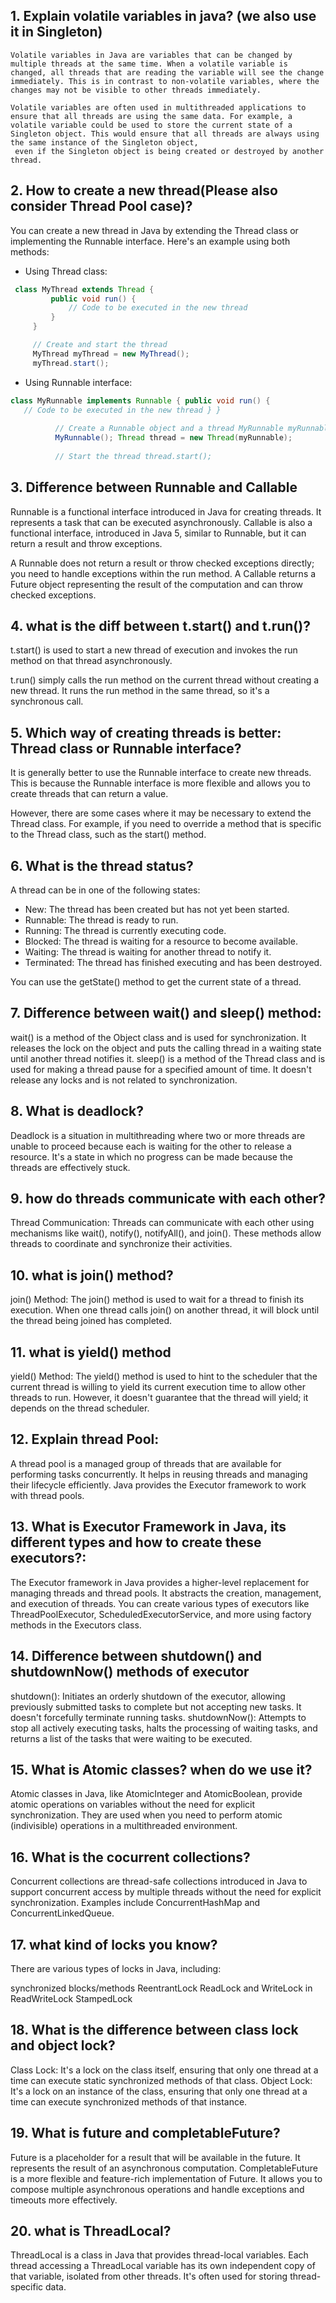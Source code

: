 ##  1. Explain volatile variables in java? (we also use it in Singleton)

    Volatile variables in Java are variables that can be changed by multiple threads at the same time. When a volatile variable is changed, all threads that are reading the variable will see the change immediately. This is in contrast to non-volatile variables, where the changes may not be visible to other threads immediately.
  
    Volatile variables are often used in multithreaded applications to ensure that all threads are using the same data. For example, a volatile variable could be used to store the current state of a Singleton object. This would ensure that all threads are always using the same instance of the Singleton object,
  	 even if the Singleton object is being created or destroyed by another thread.

## 2. How to create a new thread(Please also consider Thread Pool case)?

   You can create a new thread in Java by extending the Thread class or implementing the Runnable interface. Here's an example using both methods:
   
   * Using Thread class:

   ```Java
    class MyThread extends Thread {
			public void run() {
				// Code to be executed in the new thread
			}
		}

		// Create and start the thread
		MyThread myThread = new MyThread();
		myThread.start();
   ```

   * Using Runnable interface:

```Java
class MyRunnable implements Runnable { public void run() {
   // Code to be executed in the new thread } }
		  
		  // Create a Runnable object and a thread MyRunnable myRunnable = new
		  MyRunnable(); Thread thread = new Thread(myRunnable);
		  
		  // Start the thread thread.start();
```
## 3. Difference between Runnable and Callable

Runnable is a functional interface introduced in Java for creating threads. It represents a task that can be executed asynchronously.
Callable is also a functional interface, introduced in Java 5, similar to Runnable, but it can return a result and throw exceptions.

A Runnable does not return a result or throw checked exceptions directly; you need to handle exceptions within the run method.
A Callable returns a Future object representing the result of the computation and can throw checked exceptions.

## 4.	what is the diff between t.start() and t.run()?

t.start() is used to start a new thread of execution and invokes the run method on that thread asynchronously.

t.run() simply calls the run method on the current thread without creating a new thread. It runs the run method in the same thread, so it's a synchronous call.

## 5.	Which way of creating threads is better: Thread class or Runnable interface?

It is generally better to use the Runnable interface to create new threads. This is because the Runnable interface is more flexible and allows you to create threads that can return a value.

However, there are some cases where it may be necessary to extend the Thread class. For example, if you need to override a method that is specific to the Thread class, such as the start() method.

## 6.	What is the thread status?

A thread can be in one of the following states:

* New: The thread has been created but has not yet been started.
* Runnable: The thread is ready to run.
* Running: The thread is currently executing code.
* Blocked: The thread is waiting for a resource to become available.
* Waiting: The thread is waiting for another thread to notify it.
* Terminated: The thread has finished executing and has been destroyed.
  
You can use the getState() method to get the current state of a thread.

## 7.	Difference between wait() and sleep() method:

wait() is a method of the Object class and is used for synchronization. It releases the lock on the object and puts the calling thread in a waiting state until another thread notifies it.
sleep() is a method of the Thread class and is used for making a thread pause for a specified amount of time. It doesn't release any locks and is not related to synchronization.

## 8.	What is deadlock?

Deadlock is a situation in multithreading where two or more threads are unable to proceed because each is waiting for the other to release a resource. It's a state in which no progress can be made because the threads are effectively stuck.

## 9.	how do threads communicate with each other?
Thread Communication:
Threads can communicate with each other using mechanisms like wait(), notify(), notifyAll(), and join(). These methods allow threads to coordinate and synchronize their activities.

## 10.	what is join() method?

join() Method:
The join() method is used to wait for a thread to finish its execution. When one thread calls join() on another thread, it will block until the thread being joined has completed.

## 11.	what is yield() method

yield() Method:
The yield() method is used to hint to the scheduler that the current thread is willing to yield its current execution time to allow other threads to run. However, it doesn't guarantee that the thread will yield; it depends on the thread scheduler.

## 12. Explain thread Pool:
A thread pool is a managed group of threads that are available for performing tasks concurrently. It helps in reusing threads and managing their lifecycle efficiently. Java provides the Executor framework to work with thread pools.

## 13. What is Executor Framework in Java, its different types and how to create these executors?:
The Executor framework in Java provides a higher-level replacement for managing threads and thread pools. It abstracts the creation, management, and execution of threads. You can create various types of executors like ThreadPoolExecutor, ScheduledExecutorService, and more using factory methods in the Executors class.

## 14.	Difference between shutdown() and shutdownNow() methods of executor

shutdown(): Initiates an orderly shutdown of the executor, allowing previously submitted tasks to complete but not accepting new tasks. It doesn't forcefully terminate running tasks.
shutdownNow(): Attempts to stop all actively executing tasks, halts the processing of waiting tasks, and returns a list of the tasks that were waiting to be executed.

## 15.	What is Atomic classes? when do we use it?
Atomic classes in Java, like AtomicInteger and AtomicBoolean, provide atomic operations on variables without the need for explicit synchronization. They are used when you need to perform atomic (indivisible) operations in a multithreaded environment.

## 16.	What is the cocurrent collections?
Concurrent collections are thread-safe collections introduced in Java to support concurrent access by multiple threads without the need for explicit synchronization. Examples include ConcurrentHashMap and ConcurrentLinkedQueue.

## 17.	what kind of locks you know? 
There are various types of locks in Java, including:

synchronized blocks/methods
ReentrantLock
ReadLock and WriteLock in ReadWriteLock
StampedLock

## 18.	What is the difference between class lock and object lock?

Class Lock: It's a lock on the class itself, ensuring that only one thread at a time can execute static synchronized methods of that class.
Object Lock: It's a lock on an instance of the class, ensuring that only one thread at a time can execute synchronized methods of that instance.


## 19.	What is future and completableFuture?

Future is a placeholder for a result that will be available in the future. It represents the result of an asynchronous computation.
CompletableFuture is a more flexible and feature-rich implementation of Future. It allows you to compose multiple asynchronous operations and handle exceptions and timeouts more effectively.

## 20.	what is ThreadLocal?
ThreadLocal is a class in Java that provides thread-local variables. Each thread accessing a ThreadLocal variable has its own independent copy of that variable, isolated from other threads. It's often used for storing thread-specific data.
